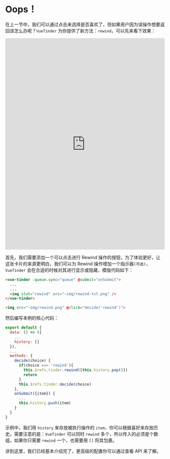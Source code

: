 # Oops！

在上一节中，我们可以通过点击来选择是否喜欢了，但如果用户因为误操作想要返回该怎么办呢？`VueTinder` 为你提供了新方法：`rewind`，可以先来看下效果：

<iframe width="100%" height="667" src="https://codesandbox.io/embed/vue-tinder-preview-by7qi" allowpaymentrequest allowfullscreen="allowfullscreen" frameborder="0"></iframe>

首先，我们需要添加一个可以点击进行 Rewind 操作的按钮，为了体验更好，让这张卡片的来源更明白，我们可以为 Rewind 操作增加一个指示器`(可选)`，`VueTinder` 会在合适的时候对其进行显示或隐藏，模版代码如下：

``` html
<vue-tinder :queue.sync="queue" @submit="onSubmit">
  ...
  ...
  <img slot="rewind" src="~img/rewind-txt.png" />
</vue-tinder>

<img src="~img/rewind.png" @click="decide('rewind')">
```

然后编写本例的核心代码：

``` js
export default {
  data: () => ({
    ...
    history: []
  }),
  ...
  methods: {
    decide(choice) {
      if(choice === 'rewind'){
        this.$refs.tinder.rewind([this.history.pop()])
        return
      }
      this.$refs.tinder.decide(choice)
    },
    onSubmit({item}) {
      ...
      this.history.push(item)
    }
  }
}
```

示例中，我们用 `history` 来存放被执行操作的 `item`，你可以根据喜好来存放历史。需要注意的是：`VueTinder` 可以同时 `rewind` 多个，所以传入的必须是个数组，如果你只需要 `rewind` 一个，也需要用 `[]` 将其包裹。

讲到这里，我们已经基本介绍完了，更高级的配置你可以通过查看 API 来了解。